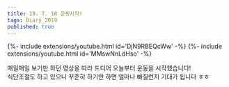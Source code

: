 ```yaml
---
title: 19. 7. 18 운동시작!
tags: Diary_2019
published: true
---
```


{%- include extensions/youtube.html id='DjN9RBEQcWw' -%}
{%- include extensions/youtube.html id='MMswNnLdHso' -%}

매일매일 보기만 하던 영상을 따라 드디어 오늘부터 운동을 시작했습니다! <br>
식단조절도 하고 있으니 꾸준히 하기만 하면 얼마나 빠질런지 기대가 됩니다 ㅎㅎ
